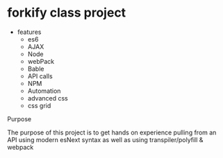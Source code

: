 # forkify class project 

* features
	* es6 
	* AJAX 
	* Node 
	* webPack
	* Bable
	* API calls
	* NPM
	* Automation
	* advanced css
	* css grid

Purpose 

The purpose of this project is to get hands on experience pulling from an API using modern esNext syntax as well as using transpiler/polyfill & webpack
